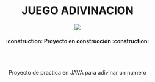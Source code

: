 <h1 align="center"> JUEGO ADIVINACION </h1>
<p align="center">
   <img src="https://img.shields.io/badge/STATUS-EN%20DESAROLLO-green">
</p>
<h4 align="center">
:construction: Proyecto en construcción :construction:
</h4>
<br><br>
<p align="center"> Proyecto de practica en JAVA para adivinar un numero
</p>

